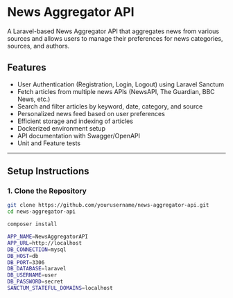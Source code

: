 # News Aggregator API

A Laravel-based News Aggregator API that aggregates news from various sources and allows users to manage their preferences for news categories, sources, and authors.

## Features

- User Authentication (Registration, Login, Logout) using Laravel Sanctum
- Fetch articles from multiple news APIs (NewsAPI, The Guardian, BBC News, etc.)
- Search and filter articles by keyword, date, category, and source
- Personalized news feed based on user preferences
- Efficient storage and indexing of articles
- Dockerized environment setup
- API documentation with Swagger/OpenAPI
- Unit and Feature tests

---

## Setup Instructions

### 1. Clone the Repository

```bash
git clone https://github.com/yourusername/news-aggregator-api.git
cd news-aggregator-api

composer install

APP_NAME=NewsAggregatorAPI
APP_URL=http://localhost
DB_CONNECTION=mysql
DB_HOST=db
DB_PORT=3306
DB_DATABASE=laravel
DB_USERNAME=user
DB_PASSWORD=secret
SANCTUM_STATEFUL_DOMAINS=localhost
